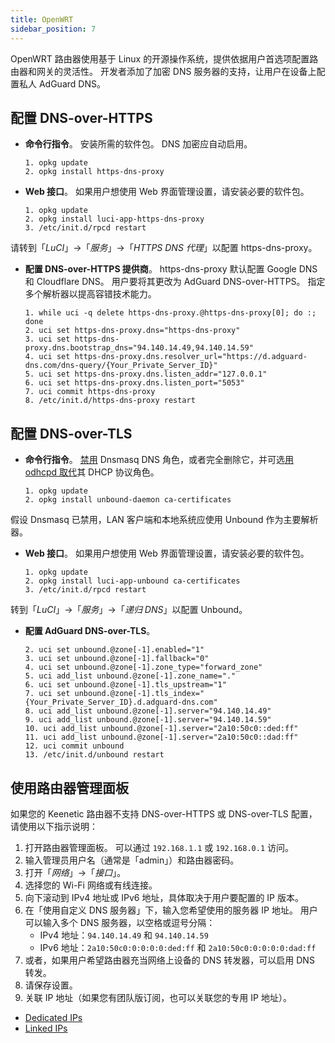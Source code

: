 ```yaml
---
title: OpenWRT
sidebar_position: 7
---
```


OpenWRT 路由器使用基于 Linux 的开源操作系统，提供依据用户首选项配置路由器和网关的灵活性。 开发者添加了加密 DNS 服务器的支持，让用户在设备上配置私人 AdGuard DNS。

## 配置 DNS-over-HTTPS

- **命令行指令**。 安装所需的软件包。 DNS 加密应自动启用。

    ```# Install packages
    1. opkg update
    2. opkg install https-dns-proxy

    ```
- **Web 接口**。 如果用户想使用 Web 界面管理设置，请安装必要的软件包。

    ```# Install packages
    1. opkg update
    2. opkg install luci-app-https-dns-proxy
    3. /etc/init.d/rpcd restart
    ```

请转到「_LuCI_」→「_服务_」→「_HTTPS DNS 代理_」以配置 https-dns-proxy。

- **配置 DNS-over-HTTPS 提供商**。 https-dns-proxy 默认配置 Google DNS 和 Cloudflare DNS。 用户要将其更改为 AdGuard DNS-over-HTTPS。 指定多个解析器以提高容错技术能力。

    ```# Configure DoH provider
    1. while uci -q delete https-dns-proxy.@https-dns-proxy[0]; do :; done
    2. uci set https-dns-proxy.dns="https-dns-proxy"
    3. uci set https-dns-proxy.dns.bootstrap_dns="94.140.14.49,94.140.14.59"
    4. uci set https-dns-proxy.dns.resolver_url="https://d.adguard-dns.com/dns-query/{Your_Private_Server_ID}"
    5. uci set https-dns-proxy.dns.listen_addr="127.0.0.1"
    6. uci set https-dns-proxy.dns.listen_port="5053"
    7. uci commit https-dns-proxy
    8. /etc/init.d/https-dns-proxy restart
    ```

## 配置 DNS-over-TLS

- **命令行指令**。 [禁用](https://openwrt.org/docs/guide-user/base-system/dhcp_configuration#disabling_dns_role) Dnsmasq DNS 角色，或者完全删除它，并可选[用 odhcpd 取代](https://openwrt.org/docs/guide-user/base-system/dhcp_configuration#replacing_dnsmasq_with_odhcpd_and_unbound)其 DHCP 协议角色。

    ```# Install packages
    1. opkg update
    2. opkg install unbound-daemon ca-certificates
    ```

假设 Dnsmasq 已禁用，LAN 客户端和本地系统应使用 Unbound 作为主要解析器。

- **Web 接口**。 如果用户想使用 Web 界面管理设置，请安装必要的软件包。

    ```# Install packages
    1. opkg update
    2. opkg install luci-app-unbound ca-certificates
    3. /etc/init.d/rpcd restart
    ```

转到「_LuCI_」→「_服务_」→「_递归 DNS_」以配置 Unbound。

- **配置 AdGuard DNS-over-TLS**。

    ```1. uci add unbound zone
    2. uci set unbound.@zone[-1].enabled="1"
    3. uci set unbound.@zone[-1].fallback="0"
    4. uci set unbound.@zone[-1].zone_type="forward_zone"
    5. uci add_list unbound.@zone[-1].zone_name="."
    6. uci set unbound.@zone[-1].tls_upstream="1"
    7. uci set unbound.@zone[-1].tls_index="{Your_Private_Server_ID}.d.adguard-dns.com"
    8. uci add_list unbound.@zone[-1].server="94.140.14.49"
    9. uci add_list unbound.@zone[-1].server="94.140.14.59"
    10. uci add_list unbound.@zone[-1].server="2a10:50c0::ded:ff"
    11. uci add_list unbound.@zone[-1].server="2a10:50c0::dad:ff"
    12. uci commit unbound
    13. /etc/init.d/unbound restart
    ```

## 使用路由器管理面板

如果您的 Keenetic 路由器不支持 DNS-over-HTTPS 或 DNS-over-TLS 配置，请使用以下指示说明：

1. 打开路由器管理面板。 可以通过 `192.168.1.1` 或 `192.168.0.1` 访问。
2. 输入管理员用户名（通常是「admin」）和路由器密码。
3. 打开「_网络_」→「_接口_」。
4. 选择您的 Wi-Fi 网络或有线连接。
5. 向下滚动到 IPv4 地址或 IPv6 地址，具体取决于用户要配置的 IP 版本。
6. 在「使用自定义 DNS 服务器」下，输入您希望使用的服务器 IP 地址。 用户可以输入多个 DNS 服务器，以空格或逗号分隔：
    - IPv4 地址：`94.140.14.49` 和 `94.140.14.59`
    - IPv6 地址：`2a10:50c0:0:0:0:0:ded:ff` 和 `2a10:50c0:0:0:0:0:dad:ff`
7. 或者，如果用户希望路由器充当网络上设备的 DNS 转发器，可以启用 DNS 转发。
8. 请保存设置。
9. 关联 IP 地址（如果您有团队版订阅，也可以关联您的专用 IP 地址）。

- [Dedicated IPs](/private-dns/connect-devices/other-options/dedicated-ip.md)
- [Linked IPs](/private-dns/connect-devices/other-options/linked-ip.md)
